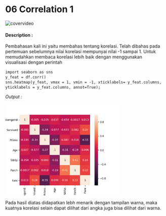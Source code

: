 # 06 Correlation 1

![covervideo](http://bit.ly/makeaicovervideo)

#### **Description :**
Pembahasan kali ini yaitu membahas tentang korelasi. Telah dibahas pada pertemuan sebelumnya nilai korelasi mempunyai nilai -1 sampai 1. Untuk memudahkan membaca korelasi lebih baik dengan menggunakan visualisasi dengan perintah

```
import seaborn as sns
y_feat = df.corr()
sns.heatmap(y_feat, vmax = 1, vmin = -1, xticklabels= y_feat.columns, yticklabels = y_feat.columns, annot=True);
```

*Output :*

<img src ="https://github.com/BenedictusAryo/documents_assets/raw/master/New%20CourseMap/Beginner%20Course/4_Data%20Preprocessing/Assets/Figure_3.png" width="360" height="290" align="center"/>

Pada hasil diatas didapatkan lebh menarik dengan tampilan warna, maka kuatnya korelasi selain dapat dilihat dari angka juga bisa dilihat dari warna. 